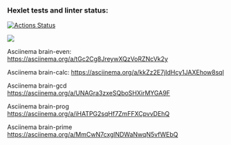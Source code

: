 ### Hexlet tests and linter status:
[![Actions Status](https://github.com/Trickst4/fullstack-javascript-project-44/actions/workflows/hexlet-check.yml/badge.svg)](https://github.com/Trickst4/fullstack-javascript-project-44/actions)

<a href="https://codeclimate.com/github/Trickst4/fullstack-javascript-project-44/maintainability"><img src="https://api.codeclimate.com/v1/badges/edd0e5e8632db7b347d2/maintainability" /></a>

Asciinema brain-even:
https://asciinema.org/a/tGc2Cg8JreywXQzVoRZNcVk2y

Asciinema brain-calc:
https://asciinema.org/a/kkZz2E7jIdHcy1JAXEhow8sql

Asciinema brain-gcd
https://asciinema.org/a/UNAGra3zxeSQboSHXirMYGA9F

Asciinema brain-prog
https://asciinema.org/a/iHATPG2sqHf7ZmFFXCpvvDEhQ

Asciinema brain-prime
https://asciinema.org/a/MmCwN7cxglNDWaNwqN5vfWEbQ